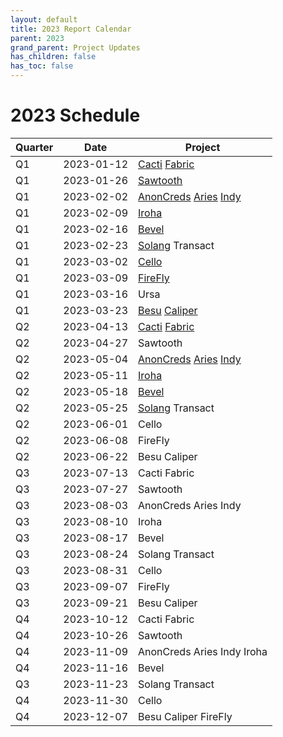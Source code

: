 ```yaml
---
layout: default
title: 2023 Report Calendar
parent: 2023
grand_parent: Project Updates
has_children: false
has_toc: false
---
```


# 2023 Schedule


| Quarter | Date       | Project   |
| ------- | ---------- | --------- |
| Q1      | 2023-01-12 | [Cacti](2023-Q1-Hyperledger-Cacti) [Fabric](2023-Q1-Hyperledger-Fabric) |
| Q1      | 2023-01-26 | [Sawtooth](2023-Q1-Hyperledger-Sawtooth) |
| Q1      | 2023-02-02 | [AnonCreds](2023-Q1-Hyperledger-AnonCreds) [Aries](2023-Q1-Hyperledger-Aries) [Indy](2023-Q1-Hyperledger-Indy) |
| Q1      | 2023-02-09 | [Iroha](2023-Q1-Hyperledger-Iroha) |
| Q1      | 2023-02-16 | [Bevel](2023-Q1-Hyperledger-Bevel) |
| Q1      | 2023-02-23 | [Solang](2023-Q1-Hyperledger-Solang) Transact |
| Q1      | 2023-03-02 | [Cello](2023-Q1-Hyperledger-Cello) |
| Q1      | 2023-03-09 | [FireFly](2023-Q1-Hyperledger-FireFly) |
| Q1      | 2023-03-16 | Ursa |
| Q1      | 2023-03-23 | [Besu](2023-Q1-Hyperledger-Besu) [Caliper](2023-Q1-Hyperledger-Caliper) |
| Q2      | 2023-04-13 | [Cacti](2023-Q2-Hyperledger-Cacti) [Fabric](2023-Q2-Hyperledger-Fabric) |
| Q2      | 2023-04-27 | Sawtooth  |
| Q2      | 2023-05-04 | [AnonCreds](2023-Q2-Hyperledger-AnonCreds) [Aries](2023-Q2-Hyperledger-Aries) [Indy](2023-Q2-Hyperledger-Indy) |
| Q2      | 2023-05-11 | [Iroha](2023-Q2-Hyperledger-Iroha) |
| Q2      | 2023-05-18 | [Bevel](2023-Q2-Hyperledger-Bevel) |
| Q2      | 2023-05-25 | [Solang](2023-Q2-Hyperledger-Solang) Transact |
| Q2      | 2023-06-01 | Cello     |
| Q2      | 2023-06-08 | FireFly   |
| Q2      | 2023-06-22 | Besu Caliper |
| Q3      | 2023-07-13 | Cacti Fabric |
| Q3      | 2023-07-27 | Sawtooth  |
| Q3      | 2023-08-03 | AnonCreds Aries Indy |
| Q3      | 2023-08-10 | Iroha     |
| Q3      | 2023-08-17 | Bevel     |
| Q3      | 2023-08-24 | Solang Transact |
| Q3      | 2023-08-31 | Cello     |
| Q3      | 2023-09-07 | FireFly   |
| Q3      | 2023-09-21 | Besu Caliper |
| Q4      | 2023-10-12 | Cacti Fabric |
| Q4      | 2023-10-26 | Sawtooth  |
| Q4      | 2023-11-09 | AnonCreds Aries Indy Iroha |
| Q4      | 2023-11-16 | Bevel     |
| Q3      | 2023-11-23 | Solang Transact |
| Q4      | 2023-11-30 | Cello     |
| Q4      | 2023-12-07 | Besu Caliper FireFly   |

